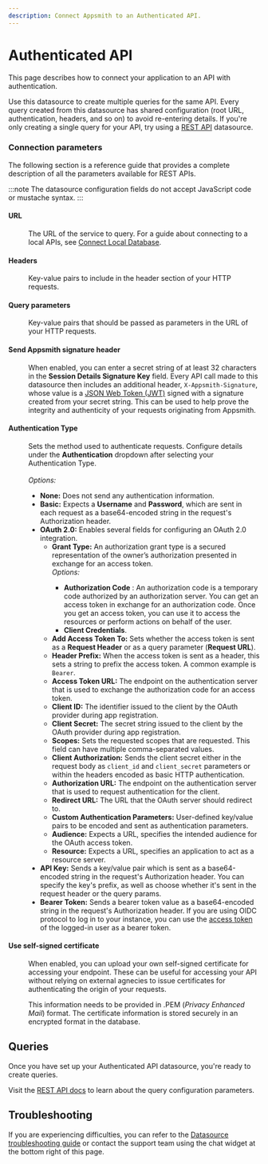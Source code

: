 ```yaml
---
description: Connect Appsmith to an Authenticated API.
---
```


# Authenticated API

This page describes how to connect your application to an API with authentication.

Use this datasource to create multiple queries for the same API. Every query created from this datasource has shared configuration (root URL, authentication, headers, and so on) to avoid re-entering details. If you're only creating a single query for your API, try using a [REST API](/connect-data/reference/rest-api) datasource.

### Connection parameters

The following section is a reference guide that provides a complete description of all the parameters available for REST APIs.

<ZoomImage src="/img/restapi-datasource-config.png" alt="Configuring an Authenticated API datasource." caption="Configuring an Authenticated API datasource." />

:::note
The datasource configuration fields do not accept JavaScript code or mustache syntax.
:::

#### URL

<dd>

The URL of the service to query. For a guide about connecting to a local APIs, see [Connect Local Database](/connect-data/how-to-guides/how-to-work-with-local-apis-on-appsmith).

</dd>

#### Headers

<dd>

Key-value pairs to include in the header section of your HTTP requests.

</dd>

#### Query parameters

<dd>

Key-value pairs that should be passed as parameters in the URL of your HTTP requests.

</dd>

#### Send Appsmith signature header

<dd>

When enabled, you can enter a secret string of at least 32 characters in the <b>Session Details Signature Key</b> field. Every API call made to this datasource then includes an additional header, <code>X-Appsmith-Signature</code>, whose value is a <a href="https://jwt.io">JSON Web Token (JWT)</a> signed with a signature created from your secret string. This can be used to help prove the integrity and authenticity of your requests originating from Appsmith.

</dd>

#### Authentication Type

<dd>Sets the method used to authenticate requests. Configure details under the <b>Authentication</b> dropdown after selecting your Authentication Type.</dd><br/>
<dd><i>Options:</i>
  <ul>
    <li><b>None:</b> Does not send any authentication information.</li>
    <li><b>Basic:</b> Expects a <b>Username</b> and <b>Password</b>, which are sent in each request as a base64-encoded string in the request's Authorization header.</li>
    <li>
      <b>OAuth 2.0:</b> Enables several fields for configuring an OAuth 2.0 integration.
      <ul>
        <li><b>Grant Type:</b> An authorization grant type is a secured representation of the owner’s authorization presented in exchange for an access token.</li>
        <i>Options:</i>
        <ul>
          <li><b>Authorization Code</b> : An authorization code is a temporary code authorized by an authorization server. You can get an access token in exchange for an authorization code. Once you get an access token, you can use it to access the resources or perform actions on behalf of the user.</li>
          <li><b>Client Credentials</b>.</li>
        </ul>
        <li><b>Add Access Token To:</b> Sets whether the access token is sent as a <b>Request Header</b> or as a query parameter (<b>Request URL</b>).</li>
        <li><b>Header Prefix:</b> When the access token is sent as a header, this sets a string to prefix the access token. A common example is <code>Bearer</code>.</li>
        <li><b>Access Token URL:</b> The endpoint on the authentication server that is used to exchange the authorization code for an access token.</li>
        <li><b>Client ID:</b> The identifier issued to the client by the OAuth provider during app registration.</li>
        <li><b>Client Secret:</b> The secret string issued to the client by the OAuth provider during app registration.</li>
        <li><b>Scopes:</b> Sets the requested scopes that are requested. This field can have multiple comma-separated values.</li>
        <li><b>Client Authorization:</b> Sends the client secret either in the request body as <code>client_id</code> and <code>client_secret</code> parameters or within the headers encoded as basic HTTP authentication.</li>
        <li><b>Authorization URL:</b> The endpoint on the authentication server that is used to request authentication for the client.</li>
        <li><b>Redirect URL:</b> The URL that the OAuth server should redirect to.</li>
        <li><b>Custom Authentication Parameters:</b> User-defined key/value pairs to be encoded and sent as authentication parameters.</li>
        <li><b>Audience:</b> Expects a URL, specifies the intended audience for the OAuth access token.</li>
        <li><b>Resource:</b> Expects a URL, specifies an application to act as a resource server.</li>
      </ul>
    </li>
    <li><b>API Key:</b> Sends a key/value pair which is sent as a base64-encoded string in the request's Authorization header. You can specify the key's prefix, as well as choose whether it's sent in the request header or the query params.</li>
    <li><b>Bearer Token:</b> Sends a bearer token value as a base64-encoded string in the request's Authorization header. If you are using OIDC protocol to log in to your instance, you can use the <a href="/getting-started/setup/instance-configuration/authentication/json-web-tokens-jwt#access-token">access token</a> of the logged-in user as a bearer token.</li>
  </ul>
</dd>

#### Use self-signed certificate

<dd>

When enabled, you can upload your own self-signed certificate for accessing your endpoint. These can be useful for accessing your API without relying on external agnecies to issue certificates for authenticating the origin of your requests.

</dd>
<dd>

This information needs to be provided in .PEM (_Privacy Enhanced Mail_) format. The certificate information is stored securely in an encrypted format in the database.

</dd>

## Queries

Once you have set up your Authenticated API datasource, you're ready to create queries.

Visit the [REST API docs](/connect-data/reference/rest-api) to learn about the query configuration parameters.

## Troubleshooting

If you are experiencing difficulties, you can refer to the [Datasource troubleshooting guide](/help-and-support/troubleshooting-guide/action-errors/datasource-errors) or contact the support team using the chat widget at the bottom right of this page.